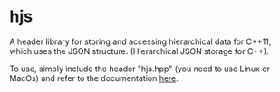 # hjs
A header library for storing and accessing hierarchical data for C++11, which uses the JSON structure. (Hierarchical JSON storage for C++).

To use, simply include the header "hjs.hpp" (you need to use Linux or MacOs) and refer to the documentation [here](https://github.com/Vilerio/hjs-cpp/blob/main/documentation.md).

